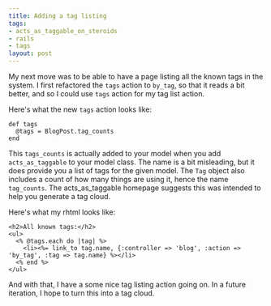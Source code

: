 ```yaml
--- 
title: Adding a tag listing
tags: 
- acts_as_taggable_on_steroids
- rails
- tags
layout: post
---
```

My next move was to be able to have a page listing all the known tags in the system. I first refactored the `tags` action to `by_tag`, so that it reads a bit better, and so I could use `tags` action for my tag list action.

Here's what the new `tags` action looks like:

    def tags
      @tags = BlogPost.tag_counts
    end

This `tags_counts` is actually added to your model when you add `acts_as_taggable` to your model class. The name is a bit misleading, but it does provide you a list of tags for the given model. The `Tag` object also includes a count of how many things are using it, hence the name `tag_counts`. The acts_as_taggable homepage suggests this was intended to help you generate a tag cloud.

Here's what my rhtml looks like:

    <h2>All known tags:</h2>
    <ul>
      <% @tags.each do |tag| %>
        <li><%= link_to tag.name, {:controller => 'blog', :action => 'by_tag', :tag => tag.name} %></li>
      <% end %>
    </ul>

And with that, I have a some nice tag listing action going on. In a future iteration, I hope to turn this into a tag cloud.
